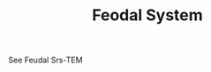 ---
title: Feodal System
letter: F
permalink: "/definitions/bld-feodal-system.html"
body: See Feudal Srs-TEM
published_at: '2018-07-07'
source: Black's Law Dictionary 2nd Ed (1910)
layout: post
---